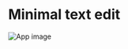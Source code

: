 # Minimal text edit

![App image](https://github.com/dev-meppo/clean_minimal_text_edit/blob/main/app-images/app-image.webp?raw=true)
